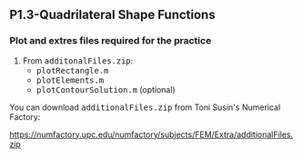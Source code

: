 ## P1.3-Quadrilateral Shape Functions
### Plot and extres files required for the practice
1. From <tt>additonalFiles.zip</tt>: 
   * <tt>plotRectangle.m</tt>
   * <tt>plotElements.m</tt>
   * <tt>plotContourSolution.m</tt> (optional)

You can download <tt>additionalFiles.zip</tt> from Toni Susin's Numerical Factory:

https://numfactory.upc.edu/numfactory/subjects/FEM/Extra/additionalFiles.zip
